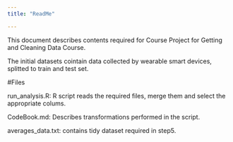 ```yaml
---
title: "ReadMe"

---
```


This document describes contents required for Course Project for Getting and Cleaning Data Course.

The initial datasets cointain data collected by wearable smart devices, splitted to train and test set.


#Files

run_analysis.R: R script reads the required files, merge them and select the appropriate colums.

CodeBook.md: Describes transformations performed in the script.

averages_data.txt: contains tidy dataset required in step5.
